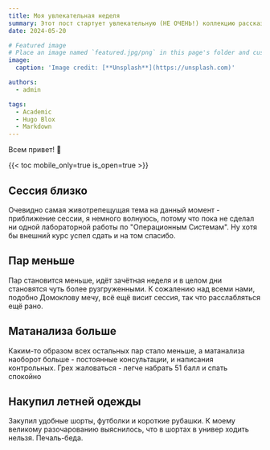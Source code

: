 ```yaml
---
title: Моя увлекательная неделя
summary: Этот пост стартует увлекательную (НЕ ОЧЕНЬ!) коллекцию рассказов о моей повседневной жизни!
date: 2024-05-20

# Featured image
# Place an image named `featured.jpg/png` in this page's folder and customize its options here.
image:
  caption: 'Image credit: [**Unsplash**](https://unsplash.com)'

authors:
  - admin

tags:
  - Academic
  - Hugo Blox
  - Markdown
---
```


Всем привет! 👋

{{< toc mobile_only=true is_open=true >}}

## Сессия близко

Очевидно самая животрепещущая тема на данный момент - приближение сессии, я немного волнуюсь, потому что пока не сделал ни одной лабораторной работы по "Операционным Системам". Ну хотя бы внешний курс успел сдать и на том спасибо.

## Пар меньше

Пар становится меньше, идёт зачётная неделя и в целом дни становятся чуть более рузгруженными. К сожалению над всеми нами, подобно Домоклову мечу, всё ещё висит сессия, так что расслабляться ещё рано.

## Матанализа больше 

Каким-то образом всех остальных пар стало меньше, а матанализа наоборот больше - постоянные консультации, и написания контрольных. Грех жаловаться - легче набрать 51 балл и спать спокойно

## Накупил летней одежды

Закупил удобные шорты, футболки и короткие рубашки. К моему великому разочарованию выяснилось, что в шортах в универ ходить нельзя. Печаль-беда.

